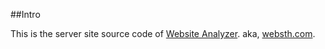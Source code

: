 ##Intro

This is the server site source code of [Website Analyzer](https://github.com/wofeiwo/Website-Analyzer). aka, [websth.com](http://www.websth.com).